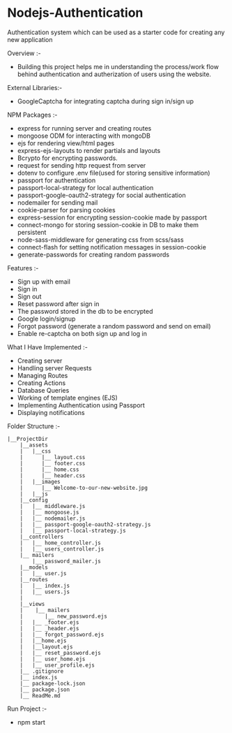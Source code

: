 # Nodejs-Authentication
 Authentication system which can be used as a starter code for creating any new application

Overview :-
- Building this project helps me in understanding the process/work flow behind authentication and autherization of users using the website.

External Libraries:-
- GoogleCaptcha for integrating captcha during sign in/sign up

NPM Packages :-
- express for running server and creating routes
- mongoose ODM for interacting with mongoDB
- ejs for rendering view/html pages
- express-ejs-layouts to render partials and layouts
- Bcrypto for encrypting passwords.
- request for sending http request from server
- dotenv to configure .env file(used for storing sensitive information)
- passport for authentication
- passport-local-strategy for local authentication
- passport-google-oauth2-strategy for social authentication
- nodemailer for sending mail
- cookie-parser for parsing cookies
- express-session for encrypting session-cookie made by passport
- connect-mongo for storing session-cookie in DB to make them persistent
- node-sass-middleware for generating css from scss/sass
- connect-flash for setting notification messages in session-cookie
- generate-passwords for creating random passwords


Features :-
- Sign up with email
- Sign in
- Sign out
- Reset password after sign in
- The password stored in the db to be encrypted
- Google login/signup
- Forgot password (generate a random password and send on email)
- Enable re-captcha on both sign up and log in



What I Have Implemented :-
- Creating server
- Handling server Requests
- Managing Routes
- Creating Actions
- Database Queries
- Working of template engines (EJS)
- Implementing Authentication using Passport
- Displaying notifications 

Folder Structure :-

    |__ProjectDir
        |__assets
        |   |__css
        |      |__ layout.css
        |      |__ footer.css
        |      |__ home.css
        |      |__ header.css
        |   |__images
        |      |__ Welcome-to-our-new-website.jpg
        |   |__js
        |__config
        |   |__ middleware.js
        |   |__ mongoose.js
        |   |__ nodemailer.js
        |   |__ passport-google-oauth2-strategy.js
        |   |__ passport-local-strategy.js
        |__controllers
        |   |__ home_controller.js
        |   |__ users_controller.js
        |__ mailers
            |__ password_mailer.js
        |__models
        |   |__ user.js
        |__routes
        |   |__ index.js
        |   |__ users.js
        |
        |__views
        |    |__ mailers
        |       |__ new_password.ejs
        |   |__ _footer.ejs
        |   |__ _header.ejs
        |   |__ forgot_password.ejs
        |   |__home.ejs
        |   |__layout.ejs
        |   |__ reset_password.ejs
        |   |__ user_home.ejs
        |   |__ user_profile.ejs
        |__ .gitignore
        |__ index.js
        |__ package-lock.json
        |__ package.json
        |__ ReadMe.md
        
Run Project :-
- npm start
